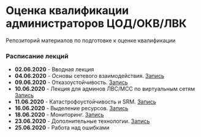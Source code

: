 # Оценка квалификации администраторов ЦОД/ОКВ/ЛВК
Репозиторий материалов по подготовке к оценке квалификации 
### Расписание лекций
- **02.06.2020** - Вводная лекция
- **04.06.2020** - Основы сетевого взаимодействия. [Запись](https://meet60105666.adobeconnect.com/ppfhp1kbd1x8/)
- **09.06.2020** - Отказоустойчивость. [Запись](https://meet60105666.adobeconnect.com/pi0n0inextxu/)
- **10.06.2020** - Лекция для админов ЛВС/МСС по виртуальным сетям [Запись](https://meet60105666.adobeconnect.com/pjezwvulcaaw/)
- **11.06.2020** - Катастрофоустойчивость и SRM. [Запись](https://meet60105666.adobeconnect.com/pq8g13xzfpb1/)
- **16.06.2020** - Выделение ресурсов. [Запись](https://meet60105666.adobeconnect.com/px77t6we7rf8/)
- **18.06.2020** - Мониторинг. [Запись](https://meet60105666.adobeconnect.com/pjcu85excifl/)
- **23.06.2020** - Дополнительные технологии. [Запись](https://meet60105666.adobeconnect.com/po5x9j7agxvk/)
- **25.06.2020** - Работа над ошибками
